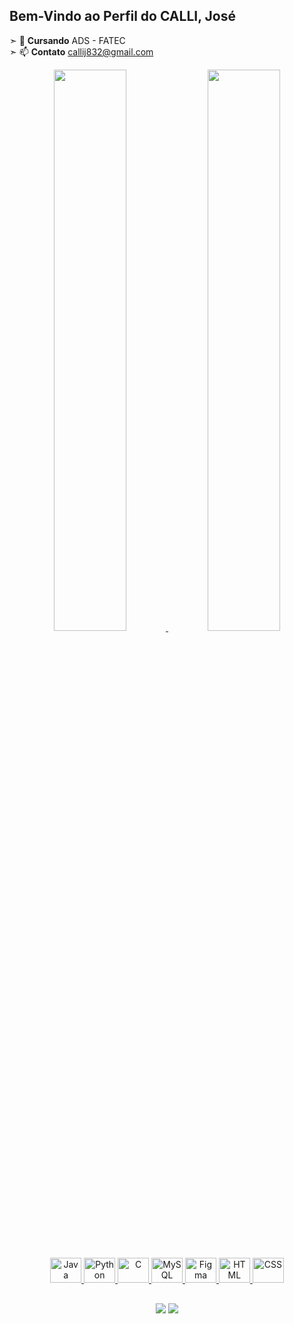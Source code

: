 ## Bem-Vindo ao Perfil do CALLI, José

➣ 🏫 **Cursando** ADS - FATEC <br>
➣ 📫 **Contato** callij832@gmail.com


<div align="center">
  <a href="https://github.com/Calli832">
  <img width="48%" src="https://github-readme-stats.vercel.app/api?username=Calli832&show_icons=true&include_all_commits=true&count_private=true&theme=gotham"/>
  <img width="48%" src="https://github-readme-stats.vercel.app/api/top-langs/?username=Calli832&layout=compact&theme=gotham"/>
</div>
  
  ##
  
<div align="center">
  <img alt="Java" height="40" width="50" src="https://cdn.jsdelivr.net/gh/devicons/devicon/icons/java/java-original.svg"/>
  <img alt="Python" height="40" width="50" src="https://cdn.jsdelivr.net/gh/devicons/devicon/icons/python/python-original.svg"/>
  <img alt="C" height="40" width="50" src="https://cdn.jsdelivr.net/gh/devicons/devicon/icons/c/c-original.svg"/>
  <img alt="MySQL" height="40" width="50" src= "https://cdn.jsdelivr.net/gh/devicons/devicon/icons/mysql/mysql-original.svg"/>
  <img alt="Figma" height="40" width="50" src="https://cdn.jsdelivr.net/gh/devicons/devicon/icons/figma/figma-original.svg"/>
  <img alt="HTML" height="40" width="50" src="https://cdn.jsdelivr.net/gh/devicons/devicon/icons/html5/html5-original.svg"/>
  <img alt="CSS" height="40" width="50" src="https://cdn.jsdelivr.net/gh/devicons/devicon/icons/css3/css3-original.svg"/>
</div>
  
  ##
  
<div align="center">  
  <a alt="Linkedin" href = "https://www.linkedin.com/in/josé-calli-18abb019a/"> <img src="https://img.shields.io/badge/LinkedIn-0077B5?style=for-the-badge&logo=linkedin&logoColor=white" target="_blank"></a>
  <a alt="Instagram" href = "https://www.instagram.com/callijose/"> <img src="https://img.shields.io/badge/Instagram-E4405F?style=for-the-badge&logo=instagram&logoColor=white" target="_blank"></a>
</div>
